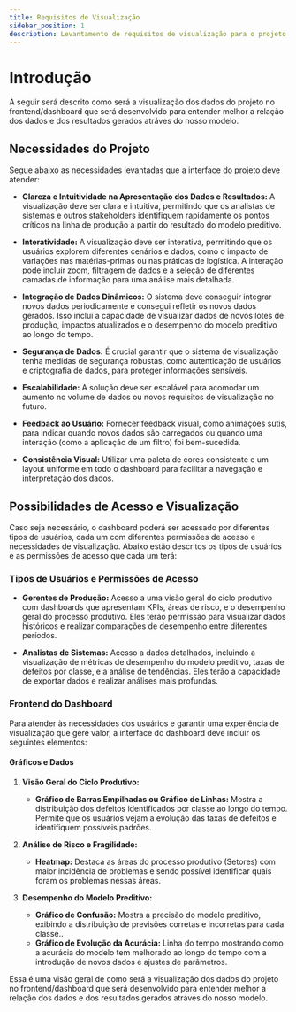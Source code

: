 ```yaml
---
title: Requisitos de Visualização
sidebar_position: 1
description: Levantamento de requisitos de visualização para o projeto
---
```


# Introdução

A seguir será descrito como será a visualização dos dados do projeto no frontend/dashboard que será desenvolvido para entender melhor a relação dos dados e dos resultados gerados atráves do nosso modelo. 

## Necessidades do Projeto

Segue abaixo as necessidades levantadas que a interface do projeto deve atender:

- **Clareza e Intuitividade na Apresentação dos Dados e Resultados:** A visualização deve ser clara e intuitiva, permitindo que os analistas de sistemas e outros stakeholders identifiquem rapidamente os pontos críticos na linha de produção a partir do resultado do modelo preditivo.

- **Interatividade:** A visualização deve ser interativa, permitindo que os usuários explorem diferentes cenários e dados, como o impacto de variações nas matérias-primas ou nas práticas de logística. A interação pode incluir zoom, filtragem de dados e a seleção de diferentes camadas de informação para uma análise mais detalhada.

- **Integração de Dados Dinâmicos:** O sistema deve conseguir integrar novos dados periodicamente e consegui refletir os novos dados gerados. Isso inclui a capacidade de visualizar dados de novos lotes de produção, impactos atualizados e o desempenho do modelo preditivo ao longo do tempo.

- **Segurança de Dados:** É crucial garantir que o sistema de visualização tenha medidas de segurança robustas, como autenticação de usuários e criptografia de dados, para proteger informações sensíveis.

- **Escalabilidade:** A solução deve ser escalável para acomodar um aumento no volume de dados ou novos requisitos de visualização no futuro.
  
- **Feedback ao Usuário:** Fornecer feedback visual, como animações sutis, para indicar quando novos dados são carregados ou quando uma interação (como a aplicação de um filtro) foi bem-sucedida.
  
- **Consistência Visual:** Utilizar uma paleta de cores consistente e um layout uniforme em todo o dashboard para facilitar a navegação e interpretação dos dados.

## Possibilidades de Acesso e Visualização

Caso seja necessário, o dashboard poderá ser acessado por diferentes tipos de usuários, cada um com diferentes permissões de acesso e necessidades de visualização. Abaixo estão descritos os tipos de usuários e as permissões de acesso que cada um terá:

### Tipos de Usuários e Permissões de Acesso

- **Gerentes de Produção:** Acesso a uma visão geral do ciclo produtivo com dashboards que apresentam KPIs, áreas de risco, e o desempenho geral do processo produtivo. Eles terão permissão para visualizar dados históricos e realizar comparações de desempenho entre diferentes períodos.

- **Analistas de Sistemas:** Acesso a dados detalhados, incluindo a visualização de métricas de desempenho do modelo preditivo, taxas de defeitos por classe, e a análise de tendências. Eles terão a capacidade de exportar dados e realizar análises mais profundas.

### Frontend do Dashboard

Para atender às necessidades dos usuários e garantir uma experiência de visualização que gere valor, a interface do dashboard deve incluir os seguintes elementos:

#### Gráficos e Dados

1. **Visão Geral do Ciclo Produtivo:**
   - **Gráfico de Barras Empilhadas ou Gráfico de Linhas:** Mostra a distribuição dos defeitos identificados por classe ao longo do tempo. Permite que os usuários vejam a evolução das taxas de defeitos e identifiquem possíveis padrões.

2. **Análise de Risco e Fragilidade:**
   - **Heatmap:** Destaca as áreas do processo produtivo (Setores) com maior incidência de problemas e sendo possível identificar quais foram os problemas nessas áreas.

3. **Desempenho do Modelo Preditivo:**
   - **Gráfico de Confusão:** Mostra a precisão do modelo preditivo, exibindo a distribuição de previsões corretas e incorretas para cada classe..
   - **Gráfico de Evolução da Acurácia:** Linha do tempo mostrando como a acurácia do modelo tem melhorado ao longo do tempo com a introdução de novos dados e ajustes de parâmetros.

Essa é uma visão geral de como será a visualização dos dados do projeto no frontend/dashboard que será desenvolvido para entender melhor a relação dos dados e dos resultados gerados atráves do nosso modelo.



